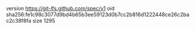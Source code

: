 version https://git-lfs.github.com/spec/v1
oid sha256:fe1c98c3077d9bd4b65b3ee59123d0b7cc2b816d1222448ce26c2bac2c38f8fa
size 1295
